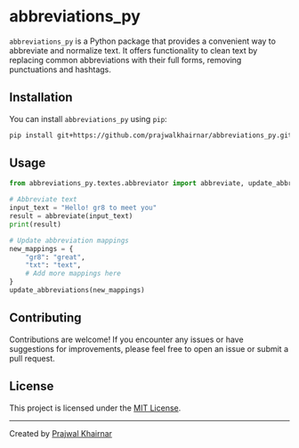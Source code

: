 

# abbreviations_py

`abbreviations_py` is a Python package that provides a convenient way to abbreviate and normalize text. It offers functionality to clean text by replacing common abbreviations with their full forms, removing punctuations and hashtags.

## Installation

You can install `abbreviations_py` using `pip`:

```bash
pip install git+https://github.com/prajwalkhairnar/abbreviations_py.git
```

## Usage

```python
from abbreviations_py.textes.abbreviator import abbreviate, update_abbreviations

# Abbreviate text
input_text = "Hello! gr8 to meet you"
result = abbreviate(input_text)
print(result)

# Update abbreviation mappings
new_mappings = {
    "gr8": "great",
    "txt": "text",
    # Add more mappings here
}
update_abbreviations(new_mappings)
```

## Contributing

Contributions are welcome! If you encounter any issues or have suggestions for improvements, please feel free to open an issue or submit a pull request.

## License

This project is licensed under the [MIT License](LICENSE).

---

Created by [Prajwal Khairnar](https://github.com/prajwalkhairnar)


